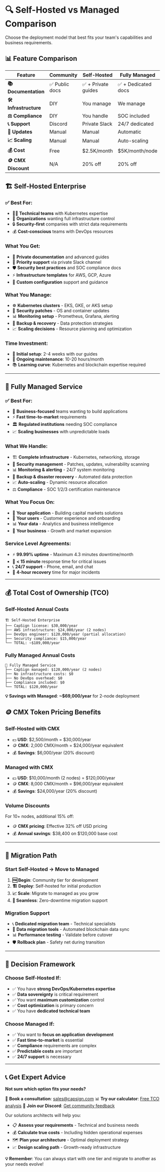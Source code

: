 # 🔍 Self-Hosted vs Managed Comparison

Choose the deployment model that best fits your team's capabilities and business requirements.

## 📊 Feature Comparison

| Feature               | Community      | Self-Hosted         | Fully Managed       |
| --------------------- | -------------- | ------------------- | ------------------- |
| **📚 Documentation**  | ✅ Public docs | ✅ + Private guides | ✅ + Dedicated docs |
| **🛠️ Infrastructure** | DIY            | You manage          | We manage           |
| **⚖️ Compliance**     | DIY            | You handle          | SOC included        |
| **📞 Support**        | Discord        | Private Slack       | 24/7 dedicated      |
| **🔄 Updates**        | Manual         | Manual              | Automatic           |
| **📈 Scaling**        | Manual         | Manual              | Auto-scaling        |
| **💰 Cost**           | Free           | $2.5K/month         | $5K/month/node      |
| **🪙 CMX Discount**   | N/A            | 20% off             | 20% off             |

## 🏗️ **Self-Hosted Enterprise**

### **✅ Best For:**

- 🧑‍💻 **Technical teams** with Kubernetes expertise
- 🏢 **Organizations** wanting full infrastructure control
- 🔒 **Security-first** companies with strict data requirements
- 💰 **Cost-conscious** teams with DevOps resources

### **What You Get:**

- 📖 **Private documentation** and advanced guides
- 🎯 **Priority support** via private Slack channel
- 🛡️ **Security best practices** and SOC compliance docs
- ⚡ **Infrastructure templates** for AWS, GCP, Azure
- 🔧 **Custom configuration** support and guidance

### **What You Manage:**

- ☸️ **Kubernetes clusters** - EKS, GKE, or AKS setup
- 🔐 **Security patches** - OS and container updates
- 📊 **Monitoring setup** - Prometheus, Grafana, alerting
- 🔄 **Backup & recovery** - Data protection strategies
- 📈 **Scaling decisions** - Resource planning and optimization

### **Time Investment:**

- 🚀 **Initial setup**: 2-4 weeks with our guides
- 🔧 **Ongoing maintenance**: 10-20 hours/month
- 📚 **Learning curve**: Kubernetes and blockchain expertise required

---

## 🚀 **Fully Managed Service**

### **✅ Best For:**

- 🎯 **Business-focused** teams wanting to build applications
- ⚡ **Fast time-to-market** requirements
- 🏛️ **Regulated institutions** needing SOC compliance
- 📈 **Scaling businesses** with unpredictable loads

### **What We Handle:**

- 🏗️ **Complete infrastructure** - Kubernetes, networking, storage
- 🔐 **Security management** - Patches, updates, vulnerability scanning
- 📊 **Monitoring & alerting** - 24/7 system monitoring
- 🔄 **Backup & disaster recovery** - Automated data protection
- 📈 **Auto-scaling** - Dynamic resource allocation
- ⚖️ **Compliance** - SOC 1/2/3 certification maintenance

### **What You Focus On:**

- 🎯 **Your application** - Building capital markets solutions
- 👥 **Your users** - Customer experience and onboarding
- 📊 **Your data** - Analytics and business intelligence
- 💼 **Your business** - Growth and market expansion

### **Service Level Agreements:**

- ⚡ **99.99% uptime** - Maximum 4.3 minutes downtime/month
- 🚨 **< 15 minute** response time for critical issues
- 📞 **24/7 support** - Phone, email, and chat
- 🔄 **4-hour recovery** time for major incidents

---

## 💰 Total Cost of Ownership (TCO)

### **Self-Hosted Annual Costs**

```
🏗️ Self-Hosted Enterprise
├── CapSign license: $30,000/year
├── AWS infrastructure: $24,000/year (2 nodes)
├── DevOps engineer: $120,000/year (partial allocation)
├── Security compliance: $15,000/year
└── TOTAL: ~$189,000/year
```

### **Fully Managed Annual Costs**

```
🚀 Fully Managed Service
├── CapSign managed: $120,000/year (2 nodes)
├── No infrastructure costs: $0
├── No DevOps overhead: $0
├── Compliance included: $0
└── TOTAL: $120,000/year
```

**💡 Savings with Managed**: **~$69,000/year** for 2-node deployment

## 🪙 CMX Token Pricing Benefits

### **Self-Hosted with CMX**

- 💵 **USD**: $2,500/month = $30,000/year
- 🪙 **CMX**: 2,000 CMX/month = $24,000/year equivalent
- 💰 **Savings**: $6,000/year (20% discount)

### **Managed with CMX**

- 💵 **USD**: $10,000/month (2 nodes) = $120,000/year
- 🪙 **CMX**: 8,000 CMX/month = $96,000/year equivalent
- 💰 **Savings**: $24,000/year (20% discount)

### **Volume Discounts**

For 10+ nodes, additional 15% off:

- 🪙 **CMX pricing**: Effective 32% off USD pricing
- 💰 **Annual savings**: $38,400 on $120,000 base cost

---

## 🎯 Migration Path

### **Start Self-Hosted → Move to Managed**

1. **🆓 Begin**: Community tier for development
2. **🏗️ Deploy**: Self-hosted for initial production
3. **📈 Scale**: Migrate to managed as you grow
4. **🔄 Seamless**: Zero-downtime migration support

### **Migration Support**

- 📞 **Dedicated migration team** - Technical specialists
- 🔄 **Data migration tools** - Automated blockchain data sync
- 📊 **Performance testing** - Validate before cutover
- 🛡️ **Rollback plan** - Safety net during transition

---

## 🤔 Decision Framework

### **Choose Self-Hosted If:**

- ✅ You have **strong DevOps/Kubernetes expertise**
- ✅ **Data sovereignty** is critical requirement
- ✅ You want **maximum customization** control
- ✅ **Cost optimization** is primary concern
- ✅ You have **dedicated technical team**

### **Choose Managed If:**

- ✅ You want to **focus on application development**
- ✅ **Fast time-to-market** is essential
- ✅ **Compliance** requirements are complex
- ✅ **Predictable costs** are important
- ✅ **24/7 support** is necessary

---

## 📞 Get Expert Advice

**Not sure which option fits your needs?**

🎯 **Book a consultation**: [sales@capsign.com](mailto:sales@capsign.com)
📊 **Try our calculator**: [Free TCO analysis](mailto:sales@capsign.com?subject=TCO%20Analysis)
💬 **Join our Discord**: [Get community feedback](https://discord.gg/gSmnZ9wmNv)

Our solutions architects will help you:

- 📋 **Assess your requirements** - Technical and business needs
- 💰 **Calculate true costs** - Including hidden operational expenses
- 🗺️ **Plan your architecture** - Optimal deployment strategy
- 📈 **Design scaling path** - Growth-ready infrastructure

**💡 Remember**: You can always start with one tier and migrate to another as your needs evolve!
